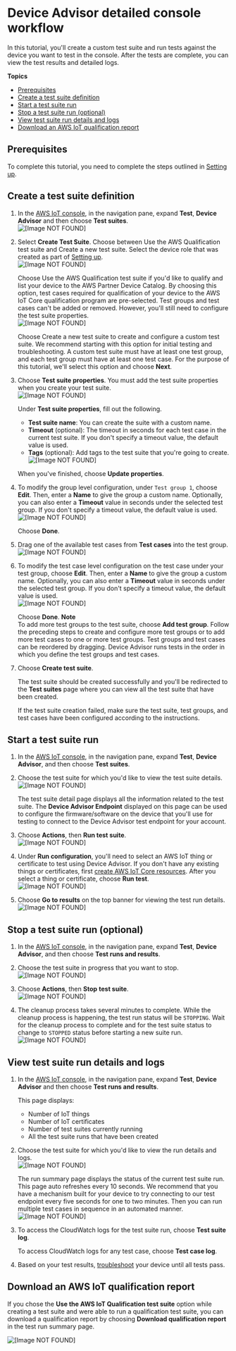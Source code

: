# Device Advisor detailed console workflow<a name="device-advisor-console-tutorial"></a>

In this tutorial, you'll create a custom test suite and run tests against the device you want to test in the console\. After the tests are complete, you can view the test results and detailed logs\.

**Topics**
+ [Prerequisites](#da-detailed-prereqs)
+ [Create a test suite definition](#device-advisor-console-create-suite)
+ [Start a test suite run](#device-advisor-console-run-test-suite)
+ [Stop a test suite run \(optional\)](#device-advisor-stop-test-run)
+ [View test suite run details and logs](#device-advisor-console-view-logs)
+ [Download an AWS IoT qualification report](#device-advisor-console-qualification-report)

## Prerequisites<a name="da-detailed-prereqs"></a>

To complete this tutorial, you need to complete the steps outlined in [Setting up](device-advisor-setting-up.md)\.

## Create a test suite definition<a name="device-advisor-console-create-suite"></a>

1. In the [AWS IoT console](https://console.aws.amazon.com/iot), in the navigation pane, expand **Test**, **Device Advisor** and then choose **Test suites**\.  
![\[Image NOT FOUND\]](http://docs.aws.amazon.com/iot/latest/developerguide/images/da-testsuite.png)

1. Select **Create Test Suite**\. Choose between Use the AWS Qualification test suite and Create a new test suite\. Select the device role that was created as part of [Setting up](https://docs.aws.amazon.com/iot/latest/developerguide/device-advisor-setting-up.html)\.  
![\[Image NOT FOUND\]](http://docs.aws.amazon.com/iot/latest/developerguide/images/da-create-test-suite.png)

   Choose Use the AWS Qualification test suite if you'd like to qualify and list your device to the AWS Partner Device Catalog\. By choosing this option, test cases required for qualification of your device to the AWS IoT Core qualification program are pre\-selected\. Test groups and test cases can't be added or removed\. However, you'll still need to configure the test suite properties\.  
![\[Image NOT FOUND\]](http://docs.aws.amazon.com/iot/latest/developerguide/images/da-core-test-suite.png)

   Choose Create a new test suite to create and configure a custom test suite\. We recommend starting with this option for initial testing and troubleshooting\. A custom test suite must have at least one test group, and each test group must have at least one test case\. For the purpose of this tutorial, we'll select this option and choose **Next**\.

1. Choose **Test suite properties**\. You must add the test suite properties when you create your test suite\.  
![\[Image NOT FOUND\]](http://docs.aws.amazon.com/iot/latest/developerguide/images/da-test-suite-properties.png)

   Under **Test suite properties**, fill out the following\.
   + **Test suite name**: You can create the suite with a custom name\.
   + **Timeout** \(optional\): The timeout in seconds for each test case in the current test suite\. If you don't specify a timeout value, the default value is used\.
   + **Tags** \(optional\): Add tags to the test suite that you're going to create\.  
![\[Image NOT FOUND\]](http://docs.aws.amazon.com/iot/latest/developerguide/images/da-test-suite-properties-1.png)

   When you've finished, choose **Update properties**\.

1. To modify the group level configuration, under `Test group 1`, choose **Edit**\. Then, enter a **Name** to give the group a custom name\. Optionally, you can also enter a **Timeout** value in seconds under the selected test group\. If you don't specify a timeout value, the default value is used\.  
![\[Image NOT FOUND\]](http://docs.aws.amazon.com/iot/latest/developerguide/images/da-edit-test-group.png)

   Choose **Done**\.

1. Drag one of the available test cases from **Test cases** into the test group\.  
![\[Image NOT FOUND\]](http://docs.aws.amazon.com/iot/latest/developerguide/images/da-drag-test-cases.png)

1. To modify the test case level configuration on the test case under your test group, choose **Edit**\. Then, enter a **Name** to give the group a custom name\. Optionally, you can also enter a **Timeout** value in seconds under the selected test group\. If you don't specify a timeout value, the default value is used\.  
![\[Image NOT FOUND\]](http://docs.aws.amazon.com/iot/latest/developerguide/images/da-edit-test-case.png)

   Choose **Done**\.
**Note**  
To add more test groups to the test suite, choose **Add test group**\. Follow the preceding steps to create and configure more test groups or to add more test cases to one or more test groups\. Test groups and test cases can be reordered by dragging\. Device Advisor runs tests in the order in which you define the test groups and test cases\.

1. Choose **Create test suite**\.

   The test suite should be created successfully and you'll be redirected to the **Test suites** page where you can view all the test suite that have been created\.

   If the test suite creation failed, make sure the test suite, test groups, and test cases have been configured according to the instructions\.

## Start a test suite run<a name="device-advisor-console-run-test-suite"></a>

1. In the [AWS IoT console](https://console.aws.amazon.com/iot), in the navigation pane, expand **Test**, **Device Advisor**, and then choose **Test suites**\.

1. Choose the test suite for which you'd like to view the test suite details\.  
![\[Image NOT FOUND\]](http://docs.aws.amazon.com/iot/latest/developerguide/images/da-test-suites.png)

   The test suite detail page displays all the information related to the test suite\. The **Device Advisor Endpoint** displayed on this page can be used to configure the firmware/software on the device that you'll use for testing to connect to the Device Advisor test endpoint for your account\.

1. Choose **Actions**, then **Run test suite**\.  
![\[Image NOT FOUND\]](http://docs.aws.amazon.com/iot/latest/developerguide/images/da-run-test-suites.png)

1. Under **Run configuration**, you'll need to select an AWS IoT thing or certificate to test using Device Advisor\. If you don't have any existing things or certificates, first [create AWS IoT Core resources](device-advisor-setting-up.md)\. After you select a thing or certificate, choose **Run test**\.  
![\[Image NOT FOUND\]](http://docs.aws.amazon.com/iot/latest/developerguide/images/da-choose-thing-certificate.png)

1. Choose **Go to results** on the top banner for viewing the test run details\.  
![\[Image NOT FOUND\]](http://docs.aws.amazon.com/iot/latest/developerguide/images/da-test-run-results.png)

## Stop a test suite run \(optional\)<a name="device-advisor-stop-test-run"></a>

1. In the [AWS IoT console](https://console.aws.amazon.com/https://console.aws.amazon.com/iot), in the navigation pane, expand **Test**, **Device Advisor**, and then choose **Test runs and results**\.

1. Choose the test suite in progress that you want to stop\.  
![\[Image NOT FOUND\]](http://docs.aws.amazon.com/iot/latest/developerguide/images/da-test-suite-to-stop.PNG)

1. Choose **Actions**, then **Stop** **test suite**\.  
![\[Image NOT FOUND\]](http://docs.aws.amazon.com/iot/latest/developerguide/images/da-stop-test-suite.PNG)

1. The cleanup process takes several minutes to complete\. While the cleanup process is happening, the test run status will be `STOPPING`\. Wait for the cleanup process to complete and for the test suite status to change to `STOPPED` status before starting a new suite run\.  
![\[Image NOT FOUND\]](http://docs.aws.amazon.com/iot/latest/developerguide/images/da-stopped-test-suite.PNG)

## View test suite run details and logs<a name="device-advisor-console-view-logs"></a>

1. In the [AWS IoT console](https://console.aws.amazon.com/iot), in the navigation pane, expand **Test**, **Device Advisor** and then choose **Test runs and results**\.

   This page displays:
   + Number of IoT things
   + Number of IoT certificates
   + Number of test suites currently running
   + All the test suite runs that have been created

1. Choose the test suite for which you'd like to view the run details and logs\.  
![\[Image NOT FOUND\]](http://docs.aws.amazon.com/iot/latest/developerguide/images/da-test-suite-run.png)

   The run summary page displays the status of the current test suite run\. This page auto refreshes every 10 seconds\. We recommend that you have a mechanism built for your device to try connecting to our test endpoint every five seconds for one to two minutes\. Then you can run multiple test cases in sequence in an automated manner\.  
![\[Image NOT FOUND\]](http://docs.aws.amazon.com/iot/latest/developerguide/images/da-run-summary.png)

1. To access the CloudWatch logs for the test suite run, choose **Test suite log**\.

   To access CloudWatch logs for any test case, choose **Test case log**\.

1. Based on your test results, [troubleshoot](https://docs.aws.amazon.com/iot/latest/developerguide/iot_troubleshooting.html#device-advisor-troubleshooting) your device until all tests pass\.

## Download an AWS IoT qualification report<a name="device-advisor-console-qualification-report"></a>

If you chose the **Use the AWS IoT Qualification test suite** option while creating a test suite and were able to run a qualification test suite, you can download a qualification report by choosing **Download qualification report** in the test run summary page\.

![\[Image NOT FOUND\]](http://docs.aws.amazon.com/iot/latest/developerguide/images/da-qualification-report.png)
